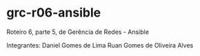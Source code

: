 # grc-r06-ansible
Roteiro 6, parte 5, de Gerência de Redes - Ansible

Integrantes:
Daniel Gomes de Lima
Ruan Gomes de Oliveira Alves
